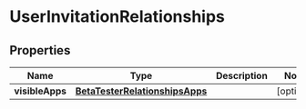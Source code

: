 

# UserInvitationRelationships


## Properties

| Name | Type | Description | Notes |
|------------ | ------------- | ------------- | -------------|
|**visibleApps** | [**BetaTesterRelationshipsApps**](BetaTesterRelationshipsApps.md) |  |  [optional] |



